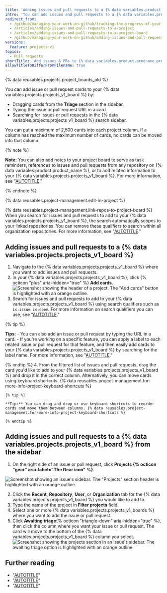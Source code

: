 ```yaml
---
title: 'Adding issues and pull requests to a {% data variables.product.prodname_project_v1 %}'
intro: 'You can add issues and pull requests to a {% data variables.projects.projects_v1_board %} in the form of cards and triage them into columns.'
redirect_from:
  - /github/managing-your-work-on-github/tracking-the-progress-of-your-work-with-project-boards/adding-issues-and-pull-requests-to-a-project-board
  - /articles/adding-issues-and-pull-requests-to-a-project
  - /articles/adding-issues-and-pull-requests-to-a-project-board
  - /github/managing-your-work-on-github/adding-issues-and-pull-requests-to-a-project-board
versions:
  feature: projects-v1
topics:
  - Pull requests
shortTitle: 'Add issues & PRs to {% data variables.product.prodname_project_v1 %}'
allowTitleToDifferFromFilename: true
---
```

{% data reusables.projects.project_boards_old %}

You can add issue or pull request cards to your {% data variables.projects.projects_v1_board %} by:
- Dragging cards from the **Triage** section in the sidebar.
- Typing the issue or pull request URL in a card.
- Searching for issues or pull requests in the {% data variables.projects.projects_v1_board %} search sidebar.

You can put a maximum of 2,500 cards into each project column. If a column has reached the maximum number of cards, no cards can be moved into that column.

{% note %}

**Note:** You can also add notes to your project board to serve as task reminders, references to issues and pull requests from any repository on {% data variables.product.product_name %}, or to add related information to your {% data variables.projects.projects_v1_board %}. For more information, see "[AUTOTITLE](/issues/organizing-your-work-with-project-boards/tracking-work-with-project-boards/adding-notes-to-a-project-board)."

{% endnote %}

{% data reusables.project-management.edit-in-project %}

{% data reusables.project-management.link-repos-to-project-board %} When you search for issues and pull requests to add to your {% data variables.projects.projects_v1_board %}, the search automatically scopes to your linked repositories. You can remove these qualifiers to search within all organization repositories. For more information, see "[AUTOTITLE](/issues/organizing-your-work-with-project-boards/managing-project-boards/linking-a-repository-to-a-project-board)."

## Adding issues and pull requests to a {% data variables.projects.projects_v1_board %}

1. Navigate to the {% data variables.projects.projects_v1_board %} where you want to add issues and pull requests.
2. In your {% data variables.projects.projects_v1_board %}, click {% octicon "plus" aria-hidden="true" %} **Add cards**.
![Screenshot showing the header of a project. The "Add cards" button is highlighted with an orange outline.](/assets/images/help/projects/add-cards-button.png)
3. Search for issues and pull requests to add to your {% data variables.projects.projects_v1_board %} using search qualifiers such as `is:issue is:open`. For more information on search qualifiers you can use, see "[AUTOTITLE](/search-github/searching-on-github/searching-issues-and-pull-requests)."

  {% tip %}

  **Tips:**
    - You can also add an issue or pull request by typing the URL in a card.
    - If you're working on a specific feature, you can apply a label to each related issue or pull request for that feature, and then easily add cards to your {% data variables.projects.projects_v1_board %} by searching for the label name. For more information, see "[AUTOTITLE](/issues/using-labels-and-milestones-to-track-work/managing-labels)."

  {% endtip %}
4. From the filtered list of issues and pull requests, drag the card you'd like to add to your {% data variables.projects.projects_v1_board %} and drop it in the correct column. Alternatively, you can move cards using keyboard shortcuts. {% data reusables.project-management.for-more-info-project-keyboard-shortcuts %}

    {% tip %}

    **Tip:** You can drag and drop or use keyboard shortcuts to reorder cards and move them between columns. {% data reusables.project-management.for-more-info-project-keyboard-shortcuts %}

    {% endtip %}

## Adding issues and pull requests to a {% data variables.projects.projects_v1_board %} from the sidebar

1. On the right side of an issue or pull request, click **Projects {% octicon "gear" aria-label="The Gear icon" %}**.

  ![Screenshot showing an issue's sidebar. The "Projects" section header is highlighted with an orange outline.](/assets/images/help/projects-v2/issue-sidebar-projects.png)

2. Click the **Recent**, **Repository**, **User**, or **Organization** tab for the {% data variables.projects.projects_v1_board %} you would like to add to.
3. Type the name of the project in **Filter projects** field.
4. Select one or more {% data variables.projects.projects_v1_boards %} where you want to add the issue or pull request.
5. Click **Awaiting triage**{% octicon "triangle-down" aria-hidden="true" %}, then click the column where you want your issue or pull request. The card will move to the bottom of the {% data variables.projects.projects_v1_board %} column you select.
  ![Screenshot showing the projects section in an issue's sidebar. The awaiting triage option is highlighted with an orange outline](/assets/images/help/projects/sidebar-select-project-board-column-menu.png)

## Further reading

- "[AUTOTITLE](/issues/organizing-your-work-with-project-boards/managing-project-boards/about-project-boards)"
- "[AUTOTITLE](/issues/organizing-your-work-with-project-boards/managing-project-boards/editing-a-project-board)"
- "[AUTOTITLE](/issues/organizing-your-work-with-project-boards/tracking-work-with-project-boards/filtering-cards-on-a-project-board)"
